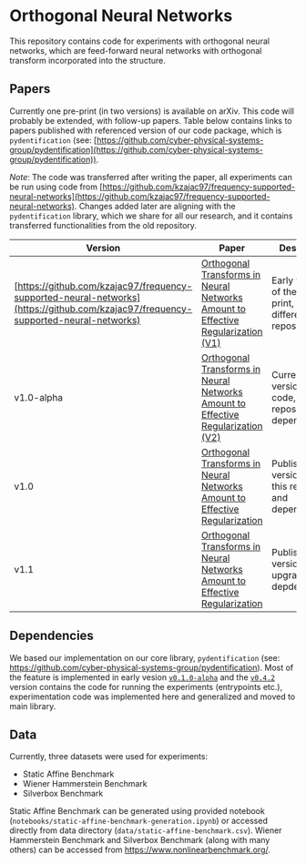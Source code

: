 # Orthogonal Neural Networks

This repository contains code for experiments with orthogonal neural networks, which are feed-forward neural networks with
orthogonal transform incorporated into the structure.

## Papers

Currently one pre-print (in two versions) is available on arXiv. This code will probably be extended, with follow-up papers.
Table below contains links to papers published with referenced version of our code package, which is `pydentification` (see: [https://github.com/cyber-physical-systems-group/pydentification](https://github.com/cyber-physical-systems-group/pydentification)).

*Note*: The code was transferred after writing the paper, all experiments can be run using code from [https://github.com/kzajac97/frequency-supported-neural-networks](https://github.com/kzajac97/frequency-supported-neural-networks).
Changes added later are aligning with the `pydentification` library, which we share for all our research, and it contains
transferred functionalities from the old repository.

| Version                                                                                                                            | Paper                                                                                                                                         | Description                                                        |
|------------------------------------------------------------------------------------------------------------------------------------|-----------------------------------------------------------------------------------------------------------------------------------------------|--------------------------------------------------------------------|
| [https://github.com/kzajac97/frequency-supported-neural-networks](https://github.com/kzajac97/frequency-supported-neural-networks) | [Orthogonal Transforms in Neural Networks Amount to Effective Regularization (V1)](https://arxiv.org/abs/2305.06344v1)                        | Early version of the pre-print, uses different repository          |
| v1.0-alpha                                                                                                                         | [Orthogonal Transforms in Neural Networks Amount to Effective Regularization (V2)](https://arxiv.org/abs/2305.06344)                          | Current version of the code, uses this repository and dependencies |
| v1.0                                                                                                                               | [Orthogonal Transforms in Neural Networks Amount to Effective Regularization](https://link.springer.com/chapter/10.1007/978-3-031-61857-4_33) | Published version, uses this repository and dependencies           |
| v1.1                                                                                                                               | [Orthogonal Transforms in Neural Networks Amount to Effective Regularization](https://link.springer.com/chapter/10.1007/978-3-031-61857-4_33) | Published version with upgraded depdendencies           |

## Dependencies

We based our implementation on our core library, `pydentification`  (see: https://github.com/cyber-physical-systems-group/pydentification).
Most of the feature is implemented in early vesion [`v0.1.0-alpha`](https://github.com/cyber-physical-systems-group/pydentification/releases/tag/v0.1.0-alpha) 
and the [`v0.4.2`](https://github.com/cyber-physical-systems-group/pydentification/releases/tag/v0.4.2) version contains
the code for running the experiments (entrypoints etc.), experimentation code was implemented here and generalized and
moved to main library.

## Data

Currently, three datasets were used for experiments:
* Static Affine Benchmark
* Wiener Hammerstein Benchmark
* Silverbox Benchmark

Static Affine Benchmark can be generated using provided notebook (`notebooks/static-affine-benchmark-generation.ipynb`)
or accessed directly from data directory (`data/static-affine-benchmark.csv`). Wiener Hammerstein Benchmark and Silverbox
Benchmark (along with many others) can be accessed from https://www.nonlinearbenchmark.org/.
